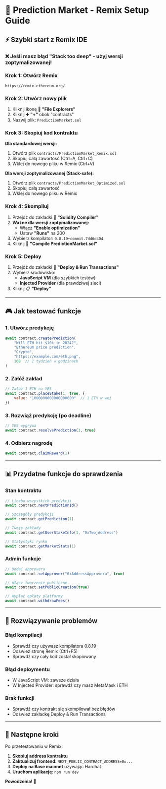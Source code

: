 # 🎯 Prediction Market - Remix Setup Guide

## ⚡ Szybki start z Remix IDE

### ❌ Jeśli masz błąd "Stack too deep" - użyj wersji zoptymalizowanej!

### Krok 1: Otwórz Remix
```
https://remix.ethereum.org/
```

### Krok 2: Utwórz nowy plik
1. Kliknij ikonę 📁 **"File Explorers"**
2. Kliknij ➕ **"+"** obok "contracts"
3. Nazwij plik: `PredictionMarket.sol`

### Krok 3: Skopiuj kod kontraktu
**Dla standardowej wersji:**
1. Otwórz plik `contracts/PredictionMarket_Remix.sol`
2. Skopiuj całą zawartość (Ctrl+A, Ctrl+C)
3. Wklej do nowego pliku w Remix (Ctrl+V)

**Dla wersji zoptymalizowanej (Stack-safe):**
1. Otwórz plik `contracts/PredictionMarket_Optimized.sol`
2. Skopiuj całą zawartość
3. Wklej do nowego pliku w Remix

### Krok 4: Skompiluj
1. Przejdź do zakładki 🔧 **"Solidity Compiler"**
2. **Ważne dla wersji zoptymalizowanej:**
   - Włącz **"Enable optimization"**
   - Ustaw **"Runs"** na 200
3. Wybierz kompilator: `0.8.19+commit.7dd6d404`
4. Kliknij 🔄 **"Compile PredictionMarket.sol"**

### Krok 5: Deploy
1. Przejdź do zakładki 🚀 **"Deploy & Run Transactions"**
2. Wybierz środowisko:
   - **JavaScript VM** (dla szybkich testów)
   - **Injected Provider** (dla prawdziwej sieci)
3. Kliknij 📋 **"Deploy"**

---

## 🎮 Jak testować funkcje

### 1. Utwórz predykcję
```javascript
await contract.createPrediction(
    "Will ETH hit $10k in 2024?",
    "Ethereum price prediction",
    "Crypto",
    "https://example.com/eth.png",
    168  // 1 tydzień w godzinach
)
```

### 2. Załóż zakład
```javascript
// Załóż 1 ETH na YES
await contract.placeStake(1, true, {
    value: "1000000000000000000"  // 1 ETH w wei
})
```

### 3. Rozwiąż predykcję (po deadline)
```javascript
// YES wygrywa
await contract.resolvePrediction(1, true)
```

### 4. Odbierz nagrodę
```javascript
await contract.claimReward(1)
```

---

## 📊 Przydatne funkcje do sprawdzenia

### Stan kontraktu
```javascript
// Liczba wszystkich predykcji
await contract.nextPredictionId()

// Szczegóły predykcji
await contract.getPrediction(1)

// Twoje zakłady
await contract.getUserStakeInfo(1, "0xTwojAddress")

// Statystyki rynku
await contract.getMarketStats(1)
```

### Admin funkcje
```javascript
// Dodaj approvera
await contract.setApprover("0xAddressApprovera", true)

// Włącz tworzenie publiczne
await contract.setPublicCreation(true)

// Wypłać opłaty platformy
await contract.withdrawFees()
```

---

## 🐛 Rozwiązywanie problemów

### Błąd kompilacji
- Sprawdź czy używasz kompilatora 0.8.19
- Odśwież stronę Remix (Ctrl+F5)
- Sprawdź czy cały kod został skopiowany

### Błąd deploymentu
- W JavaScript VM: zawsze działa
- W Injected Provider: sprawdź czy masz MetaMask i ETH

### Brak funkcji
- Sprawdź czy kontrakt się skompilował bez błędów
- Odśwież zakładkę Deploy & Run Transactions

---

## 🎯 Następne kroki

Po przetestowaniu w Remix:

1. **Skopiuj address kontraktu**
2. **Zaktualizuj frontend**: `NEXT_PUBLIC_CONTRACT_ADDRESS=0x...`
3. **Deploy na Base mainnet** używając Hardhat
4. **Uruchom aplikację**: `npm run dev`

**Powodzenia! 🚀**
